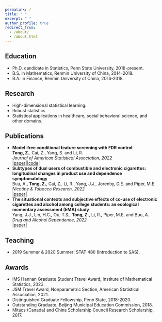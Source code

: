 ```yaml
---
permalink: /
title: " "
excerpt: " "
author_profile: true
redirect_from: 
  - /about/
  - /about.html
---
```



## Education

* Ph.D. candidate in Statistics, Penn State University, 2018-present.
* B.S.  in Mathematics, Renmin University of China, 2014-2018.
* B.A.  in Finance, Renmin University of China, 2014-2018. 


## Research

* High-dimensional statistical learning.
* Robust statistics.
* Statistical applications in healthcare, social behavioral science, and other domains.


## Publications

* **Model-free conditional feature screening with FDR control** \
  **Tong, Z.**, Cai, Z., Yang, S. and Li, R. \
  *Journal of American Statistical Association, 2022* \
  |[paper](https://doi.org/10.1080/01621459.2022.2063130)||[code](https://github.com/NeveTong/CIS)|
* **Subtypes of dual users of combustible and electronic cigarettes: longitudinal changes in product use and dependence symptomatology** \
  Buu, A., **Tong, Z.**, Cai, Z., Li, R., Yang, J.J., Jorenby, D.E. and Piper, M.E.  \
  *Nicotine & Tobacco Research, 2022* \
  |[paper](https://academic.oup.com/ntr/advance-article/doi/10.1093/ntr/ntac151/6615357)|
* **The situational contexts and subjective effects of co-use of electronic cigarettes and alcohol among college students: an ecological momentary assessment (EMA) study** \
  Yang, J.J., Lin, H.C., Ou, T.S., **Tong, Z.**, Li, R., Piper, M.E. and Buu, A. \
  *Drug and Alcohol Dependence, 2022* \
  |[paper](https://www.sciencedirect.com/science/article/abs/pii/S0376871622003313)|



## Teaching

* 2019 Summer & 2020 Summer: STAT 480 (Introduction to SAS).


## Awards

* IMS Hannan Graduate Student Travel Award, Institute of Mathematical Statistics, 2023.
* JSM Travel Award, Nonparametric Section, American Statistical Association, 2021.
* Distinguished Graduate Fellowship, Penn State, 2018-2020.
* Outstanding Graduate, Beijing Municipal Education Commission, 2018.
* Mitacs (Canada) and China Scholarship Council Research Scholarship, 2017.
